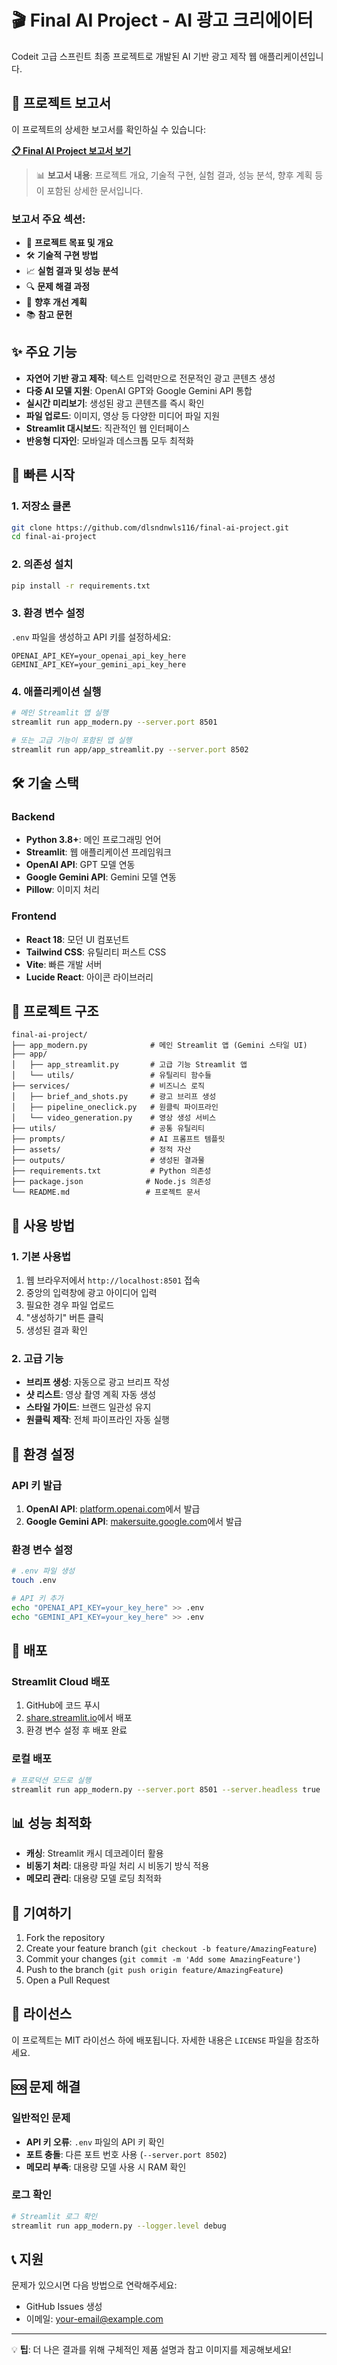 # 🎬 Final AI Project - AI 광고 크리에이터

Codeit 고급 스프린트 최종 프로젝트로 개발된 AI 기반 광고 제작 웹 애플리케이션입니다.

## 📄 프로젝트 보고서

이 프로젝트의 상세한 보고서를 확인하실 수 있습니다:

**[📋 Final AI Project 보고서 보기](Final-AI-Project-Report.pdf)**

> 📊 **보고서 내용**: 프로젝트 개요, 기술적 구현, 실험 결과, 성능 분석, 향후 계획 등이 포함된 상세한 문서입니다.

### 보고서 주요 섹션:
- 🎯 **프로젝트 목표 및 개요**
- 🛠 **기술적 구현 방법**
- 📈 **실험 결과 및 성능 분석**
- 🔍 **문제 해결 과정**
- 🚀 **향후 개선 계획**
- 📚 **참고 문헌**

## ✨ 주요 기능

- **자연어 기반 광고 제작**: 텍스트 입력만으로 전문적인 광고 콘텐츠 생성
- **다중 AI 모델 지원**: OpenAI GPT와 Google Gemini API 통합
- **실시간 미리보기**: 생성된 광고 콘텐츠를 즉시 확인
- **파일 업로드**: 이미지, 영상 등 다양한 미디어 파일 지원
- **Streamlit 대시보드**: 직관적인 웹 인터페이스
- **반응형 디자인**: 모바일과 데스크톱 모두 최적화

## 🚀 빠른 시작

### 1. 저장소 클론
```bash
git clone https://github.com/dlsndnwls116/final-ai-project.git
cd final-ai-project
```

### 2. 의존성 설치
```bash
pip install -r requirements.txt
```

### 3. 환경 변수 설정
`.env` 파일을 생성하고 API 키를 설정하세요:
```env
OPENAI_API_KEY=your_openai_api_key_here
GEMINI_API_KEY=your_gemini_api_key_here
```

### 4. 애플리케이션 실행
```bash
# 메인 Streamlit 앱 실행
streamlit run app_modern.py --server.port 8501

# 또는 고급 기능이 포함된 앱 실행
streamlit run app/app_streamlit.py --server.port 8502
```

## 🛠 기술 스택

### Backend
- **Python 3.8+**: 메인 프로그래밍 언어
- **Streamlit**: 웹 애플리케이션 프레임워크
- **OpenAI API**: GPT 모델 연동
- **Google Gemini API**: Gemini 모델 연동
- **Pillow**: 이미지 처리

### Frontend
- **React 18**: 모던 UI 컴포넌트
- **Tailwind CSS**: 유틸리티 퍼스트 CSS
- **Vite**: 빠른 개발 서버
- **Lucide React**: 아이콘 라이브러리

## 📁 프로젝트 구조

```
final-ai-project/
├── app_modern.py              # 메인 Streamlit 앱 (Gemini 스타일 UI)
├── app/
│   ├── app_streamlit.py       # 고급 기능 Streamlit 앱
│   └── utils/                 # 유틸리티 함수들
├── services/                  # 비즈니스 로직
│   ├── brief_and_shots.py     # 광고 브리프 생성
│   ├── pipeline_oneclick.py   # 원클릭 파이프라인
│   └── video_generation.py    # 영상 생성 서비스
├── utils/                     # 공통 유틸리티
├── prompts/                   # AI 프롬프트 템플릿
├── assets/                    # 정적 자산
├── outputs/                   # 생성된 결과물
├── requirements.txt           # Python 의존성
├── package.json              # Node.js 의존성
└── README.md                 # 프로젝트 문서
```

## 🎯 사용 방법

### 1. 기본 사용법
1. 웹 브라우저에서 `http://localhost:8501` 접속
2. 중앙의 입력창에 광고 아이디어 입력
3. 필요한 경우 파일 업로드
4. "생성하기" 버튼 클릭
5. 생성된 결과 확인

### 2. 고급 기능
- **브리프 생성**: 자동으로 광고 브리프 작성
- **샷 리스트**: 영상 촬영 계획 자동 생성
- **스타일 가이드**: 브랜드 일관성 유지
- **원클릭 제작**: 전체 파이프라인 자동 실행

## 🔧 환경 설정

### API 키 발급
1. **OpenAI API**: [platform.openai.com](https://platform.openai.com)에서 발급
2. **Google Gemini API**: [makersuite.google.com](https://makersuite.google.com)에서 발급

### 환경 변수 설정
```bash
# .env 파일 생성
touch .env

# API 키 추가
echo "OPENAI_API_KEY=your_key_here" >> .env
echo "GEMINI_API_KEY=your_key_here" >> .env
```

## 🚀 배포

### Streamlit Cloud 배포
1. GitHub에 코드 푸시
2. [share.streamlit.io](https://share.streamlit.io)에서 배포
3. 환경 변수 설정 후 배포 완료

### 로컬 배포
```bash
# 프로덕션 모드로 실행
streamlit run app_modern.py --server.port 8501 --server.headless true
```

## 📊 성능 최적화

- **캐싱**: Streamlit 캐시 데코레이터 활용
- **비동기 처리**: 대용량 파일 처리 시 비동기 방식 적용
- **메모리 관리**: 대용량 모델 로딩 최적화

## 🤝 기여하기

1. Fork the repository
2. Create your feature branch (`git checkout -b feature/AmazingFeature`)
3. Commit your changes (`git commit -m 'Add some AmazingFeature'`)
4. Push to the branch (`git push origin feature/AmazingFeature`)
5. Open a Pull Request

## 📝 라이선스

이 프로젝트는 MIT 라이선스 하에 배포됩니다. 자세한 내용은 `LICENSE` 파일을 참조하세요.

## 🆘 문제 해결

### 일반적인 문제
- **API 키 오류**: `.env` 파일의 API 키 확인
- **포트 충돌**: 다른 포트 번호 사용 (`--server.port 8502`)
- **메모리 부족**: 대용량 모델 사용 시 RAM 확인

### 로그 확인
```bash
# Streamlit 로그 확인
streamlit run app_modern.py --logger.level debug
```

## 📞 지원

문제가 있으시면 다음 방법으로 연락해주세요:
- GitHub Issues 생성
- 이메일: your-email@example.com

---

💡 **팁**: 더 나은 결과를 위해 구체적인 제품 설명과 참고 이미지를 제공해보세요!